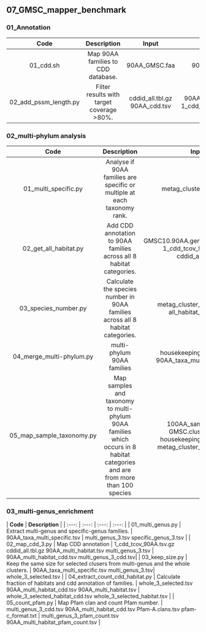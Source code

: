 ## 07_GMSC_mapper_benchmark

### 01_Annotation

| **Code** | **Description** | **Input** | **Output** |
| :---: | :---: | :---: | :---: | 
| 01_cdd.sh | Map 90AA families to CDD database. | 90AA_GMSC.faa | 90AA_cdd.tsv |
| 02_add_pssm_length.py | Filter results with target coverage >80%. | cddid_all.tbl.gz 90AA_cdd.tsv | 90AA_cdd_tl.tsv.gz 1_cdd_tcov_90AA.tsv |

### 02_multi-phylum analysis

| **Code** | **Description** | **Input** | **Output** |
| :---: | :---: | :---: | :---: | 
| 01_multi_specific.py | Analyse if 90AA families are specific or multiple at each taxonomy rank. | metag_cluster_tax_90.tsv | 90AA_taxa_multi_specific.tsv 90AA_specific_multi.tsv |
| 02_get_all_habitat.py | Add CDD annotation to 90AA families across all 8 habitat categories. | GMSC10.90AA.general_habitat.tsv.xz 1_cdd_tcov_90AA.tsv.gz cddid_all.tbl.gz | all_habitat_smorf_motif.tsv |
| 03_species_number.py | Calculate the species number in 90AA families across all 8 habitat categories. | metag_cluster_tax_90.tsv.xz all_habitat_smorf.tsv | housekeeping_species.tsv |
| 04_merge_multi-phylum.py | multi-phylum 90AA families | housekeeping_species.tsv 90AA_taxa_multi_specific.tsv | housekeeping_multi.tsv |
| 05_map_sample_taxonomy.py | Map samples and taxonomy to multi-phylum 90AA families which occurs in 8 habitat categories and are from more than 100 species | 100AA_sample.tsv.xz GMSC.cluster.tsv.gz housekeeping_species.tsv metag_cluster_tax_90.tsv.xz | 90AA_sample.tsv housekeeping_sample.txt housekeeping_taxonomy.txt |

### 03_multi-genus_enrichment

| **Code** | **Description** |
| :---: | :---: | :---: | :---: | 
| 01_multi_genus.py | Extract multi-genus and specific-genus families. | 90AA_taxa_multi_specific.tsv | multi_genus_3.tsv specific_genus_3.tsv  |
| 02_map_cdd_3.py | Map CDD annotation | 1_cdd_tcov_90AA.tsv.gz cddid_all.tbl.gz 90AA_multi_habitat.tsv multi_genus_3.tsv | 90AA_multi_habitat_cdd.tsv multi_genus_3_cdd.tsv|
| 03_keep_size.py | Keep the same size for selected clusers from multi-genus and the whole clusters. | 90AA_taxa_multi_specific.tsv multi_genus_3.tsv| whole_3_selected.tsv |
| 04_extract_count_cdd_habitat.py | Calculate fraction of habitats and cdd annotation of families. | whole_3_selected.tsv 90AA_multi_habitat_cdd.tsv 90AA_multi_habitat.tsv | whole_3_selected_habitat_cdd.tsv whole_3_selected_habitat.tsv |
| 05_count_pfam.py | Map Pfam clan and count Pfam number. | multi_genus_3_cdd.tsv 90AA_multi_habitat_cdd.tsv Pfam-A.clans.tsv pfam-c_format.txt | multi_genus_3_pfam_count.tsv 90AA_multi_habitat_pfam_count.tsv |